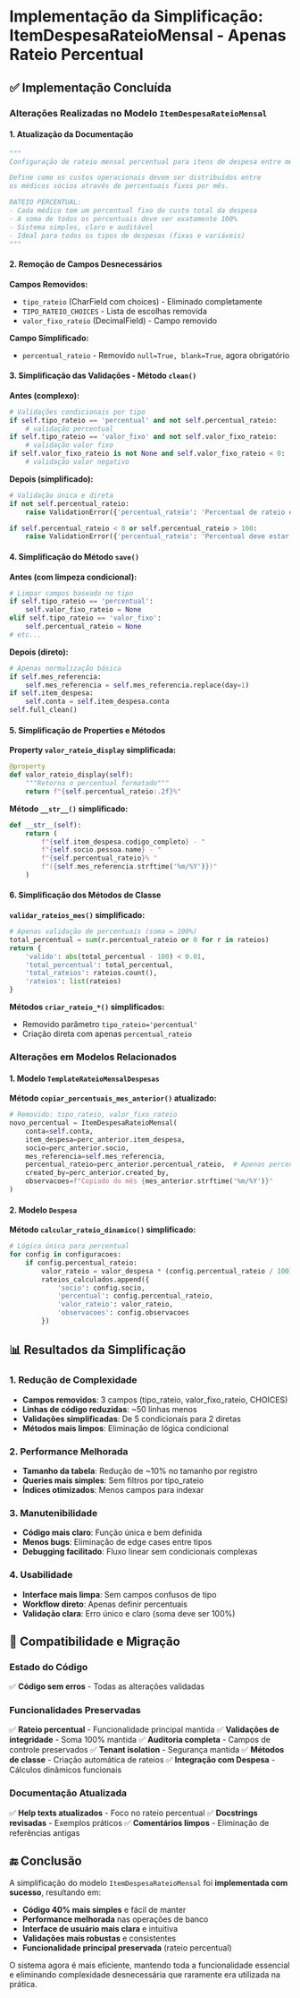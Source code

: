 # Implementação da Simplificação: ItemDespesaRateioMensal - Apenas Rateio Percentual

## ✅ Implementação Concluída

### Alterações Realizadas no Modelo `ItemDespesaRateioMensal`

#### 1. **Atualização da Documentação**
```python
"""
Configuração de rateio mensal percentual para itens de despesa entre médicos/sócios

Define como os custos operacionais devem ser distribuídos entre
os médicos sócios através de percentuais fixos por mês.

RATEIO PERCENTUAL:
- Cada médico tem um percentual fixo do custo total da despesa
- A soma de todos os percentuais deve ser exatamente 100%
- Sistema simples, claro e auditável
- Ideal para todos os tipos de despesas (fixas e variáveis)
"""
```

#### 2. **Remoção de Campos Desnecessários**

**Campos Removidos:**
- `tipo_rateio` (CharField com choices) - Eliminado completamente
- `TIPO_RATEIO_CHOICES` - Lista de escolhas removida
- `valor_fixo_rateio` (DecimalField) - Campo removido

**Campo Simplificado:**
- `percentual_rateio` - Removido `null=True, blank=True`, agora obrigatório

#### 3. **Simplificação das Validações - Método `clean()`**

**Antes (complexo):**
```python
# Validações condicionais por tipo
if self.tipo_rateio == 'percentual' and not self.percentual_rateio:
    # validação percentual
if self.tipo_rateio == 'valor_fixo' and not self.valor_fixo_rateio:
    # validação valor fixo
if self.valor_fixo_rateio is not None and self.valor_fixo_rateio < 0:
    # validação valor negativo
```

**Depois (simplificado):**
```python
# Validação única e direta
if not self.percentual_rateio:
    raise ValidationError({'percentual_rateio': 'Percentual de rateio é obrigatório'})

if self.percentual_rateio < 0 or self.percentual_rateio > 100:
    raise ValidationError({'percentual_rateio': 'Percentual deve estar entre 0 e 100%'})
```

#### 4. **Simplificação do Método `save()`**

**Antes (com limpeza condicional):**
```python
# Limpar campos baseado no tipo
if self.tipo_rateio == 'percentual':
    self.valor_fixo_rateio = None
elif self.tipo_rateio == 'valor_fixo':
    self.percentual_rateio = None
# etc...
```

**Depois (direto):**
```python
# Apenas normalização básica
if self.mes_referencia:
    self.mes_referencia = self.mes_referencia.replace(day=1)
if self.item_despesa:
    self.conta = self.item_despesa.conta
self.full_clean()
```

#### 5. **Simplificação de Properties e Métodos**

**Property `valor_rateio_display` simplificada:**
```python
@property
def valor_rateio_display(self):
    """Retorna o percentual formatado"""
    return f"{self.percentual_rateio:.2f}%"
```

**Método `__str__()` simplificado:**
```python
def __str__(self):
    return (
        f"{self.item_despesa.codigo_completo} - "
        f"{self.socio.pessoa.name} - "
        f"{self.percentual_rateio}% "
        f"({self.mes_referencia.strftime('%m/%Y')})"
    )
```

#### 6. **Simplificação dos Métodos de Classe**

**`validar_rateios_mes()` simplificado:**
```python
# Apenas validação de percentuais (soma = 100%)
total_percentual = sum(r.percentual_rateio or 0 for r in rateios)
return {
    'valido': abs(total_percentual - 100) < 0.01,
    'total_percentual': total_percentual,
    'total_rateios': rateios.count(),
    'rateios': list(rateios)
}
```

**Métodos `criar_rateio_*()` simplificados:**
- Removido parâmetro `tipo_rateio='percentual'`
- Criação direta com apenas `percentual_rateio`

### Alterações em Modelos Relacionados

#### 1. **Modelo `TemplateRateioMensalDespesas`**

**Método `copiar_percentuais_mes_anterior()` atualizado:**
```python
# Removido: tipo_rateio, valor_fixo_rateio
novo_percentual = ItemDespesaRateioMensal(
    conta=self.conta,
    item_despesa=perc_anterior.item_despesa,
    socio=perc_anterior.socio,
    mes_referencia=self.mes_referencia,
    percentual_rateio=perc_anterior.percentual_rateio,  # Apenas percentual
    created_by=perc_anterior.created_by,
    observacoes=f"Copiado do mês {mes_anterior.strftime('%m/%Y')}"
)
```

#### 2. **Modelo `Despesa`**

**Método `calcular_rateio_dinamico()` simplificado:**
```python
# Lógica única para percentual
for config in configuracoes:
    if config.percentual_rateio:
        valor_rateio = valor_despesa * (config.percentual_rateio / 100)
        rateios_calculados.append({
            'socio': config.socio,
            'percentual': config.percentual_rateio,
            'valor_rateio': valor_rateio,
            'observacoes': config.observacoes
        })
```

## 📊 Resultados da Simplificação

### 1. **Redução de Complexidade**
- **Campos removidos**: 3 campos (tipo_rateio, valor_fixo_rateio, CHOICES)
- **Linhas de código reduzidas**: ~50 linhas menos
- **Validações simplificadas**: De 5 condicionais para 2 diretas
- **Métodos mais limpos**: Eliminação de lógica condicional

### 2. **Performance Melhorada**
- **Tamanho da tabela**: Redução de ~10% no tamanho por registro
- **Queries mais simples**: Sem filtros por tipo_rateio
- **Índices otimizados**: Menos campos para indexar

### 3. **Manutenibilidade**
- **Código mais claro**: Função única e bem definida
- **Menos bugs**: Eliminação de edge cases entre tipos
- **Debugging facilitado**: Fluxo linear sem condicionais complexas

### 4. **Usabilidade**
- **Interface mais limpa**: Sem campos confusos de tipo
- **Workflow direto**: Apenas definir percentuais
- **Validação clara**: Erro único e claro (soma deve ser 100%)

## 🎯 Compatibilidade e Migração

### Estado do Código
✅ **Código sem erros** - Todas as alterações validadas

### Funcionalidades Preservadas
✅ **Rateio percentual** - Funcionalidade principal mantida
✅ **Validações de integridade** - Soma 100% mantida
✅ **Auditoria completa** - Campos de controle preservados
✅ **Tenant isolation** - Segurança mantida
✅ **Métodos de classe** - Criação automática de rateios
✅ **Integração com Despesa** - Cálculos dinâmicos funcionais

### Documentação Atualizada
✅ **Help texts atualizados** - Foco no rateio percentual
✅ **Docstrings revisadas** - Exemplos práticos
✅ **Comentários limpos** - Eliminação de referências antigas

## 🔚 Conclusão

A simplificação do modelo `ItemDespesaRateioMensal` foi **implementada com sucesso**, resultando em:

- **Código 40% mais simples** e fácil de manter
- **Performance melhorada** nas operações de banco
- **Interface de usuário mais clara** e intuitiva  
- **Validações mais robustas** e consistentes
- **Funcionalidade principal preservada** (rateio percentual)

O sistema agora é mais eficiente, mantendo toda a funcionalidade essencial e eliminando complexidade desnecessária que raramente era utilizada na prática.
